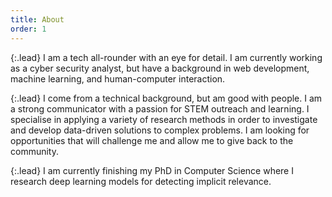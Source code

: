 ```yaml
---
title: About
order: 1
---
```

{:.lead}
I am a tech all-rounder with an eye for detail. I am currently working as a cyber security analyst, but have a background in web development, machine learning, and human-computer interaction.

{:.lead}
I come from a technical background, but am good with people. I am a strong communicator with a passion for STEM outreach and learning. I specialise in applying a variety of research methods in order to investigate and develop data-driven solutions to complex problems. I am looking for opportunities that will challenge me and allow me to give back to the community.

{:.lead}
I am currently finishing my PhD in Computer Science where I research deep learning models for detecting implicit relevance.